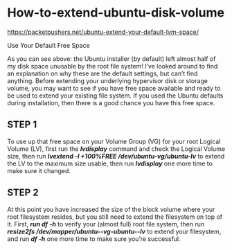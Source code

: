 # How-to-extend-ubuntu-disk-volume

https://packetpushers.net/ubuntu-extend-your-default-lvm-space/

Use Your Default Free Space

As you can see above: the Ubuntu installer (by default) left almost half of my disk space unusable by the root file system! I’ve looked around to find an explanation on why these are the default settings, but can’t find anything. Before extending your underlying hypervisor disk or storage volume, you may want to see if you have free space available and ready to be used to extend your existing file system. If you used the Ubuntu defaults during installation, then there is a good chance you have this free space.

## STEP 1
To use up that free space on your Volume Group (VG) for your root Logical Volume (LV), first run the __*lvdisplay*__ command and check the Logical Volume size, then run __*lvextend -l +100%FREE /dev/ubuntu-vg/ubuntu-lv*__ to extend the LV to the maximum size usable, then run __*lvdisplay*__ one more time to make sure it changed.

## STEP 2
At this point you have increased the size of the block volume where your root filesystem resides, but you still need to extend the filesystem on top of it. First, __*run df -h*__ to verify your (almost full) root file system, then run __*resize2fs /dev/mapper/ubuntu--vg-ubuntu--lv*__ to extend your filesystem, and run __*df -h*__ one more time to make sure you’re successful.
